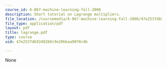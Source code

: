 ```yaml
---
course_id: 6-867-machine-learning-fall-2006
description: Short tutorial on Lagrange multipliers.
file_location: /coursemedia/6-867-machine-learning-fall-2006/47e2537db9248268c9e20bbaa98f0c4b_lagrange.pdf
file_type: application/pdf
layout: pdf
title: lagrange.pdf
type: course
uid: 47e2537db9248268c9e20bbaa98f0c4b

---
```

None